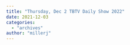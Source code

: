 ```yaml
---
title: "Thursday, Dec 2 TBTV Daily Show 2022"
date: 2021-12-03
categories: 
  - "archives"
author: "millerj"
---
```



